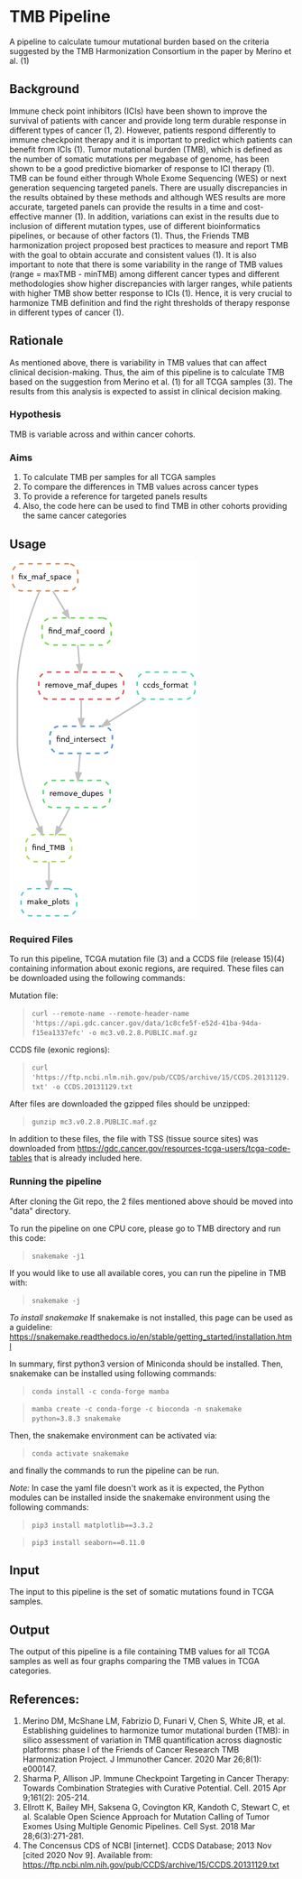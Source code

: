 # TMB Pipeline
A pipeline to calculate tumour mutational burden based on the criteria suggested by the TMB Harmonization Consortium in the paper by Merino et al. (1)

## Background

Immune check point inhibitors (ICIs) have been shown to improve the survival of patients with cancer and provide long term durable response in different types of cancer (1, 2). However, patients respond differently to immune checkpoint therapy and it is important to predict which patients can benefit from ICIs (1). Tumor mutational burden (TMB), which is defined as the number of somatic mutations per megabase of genome, has been shown to be a good predictive biomarker of response to ICI therapy (1). TMB can be found either through Whole Exome Sequencing (WES) or next generation sequencing targeted panels. There are usually discrepancies in the results obtained by these methods and although WES results are more accurate, targeted panels can provide the results in a time and cost-effective manner (1). In addition, variations can exist in the results due to inclusion of different mutation types, use of different bioinformatics pipelines, or because of other factors (1). Thus, the Friends TMB harmonization project proposed best practices to measure and report TMB with the goal to obtain accurate and consistent values (1). It is also important to note that there is some variability in the range of TMB values (range = maxTMB - minTMB) among different cancer types and different methodologies show higher discrepancies with larger ranges, while patients with higher TMB show better response to ICIs (1). Hence, it is very crucial to harmonize TMB definition and find the right thresholds of therapy response in different types of cancer (1).
  
## Rationale

As mentioned above, there is variability in TMB values that can affect clinical decision-making. Thus, the aim of this pipeline is to calculate TMB based on the suggestion from Merino et al. (1) for all TCGA samples (3). The results from this analysis is expected to assist in clinical decision making.
  
### Hypothesis

TMB is variable across and within cancer cohorts.
  
### Aims

1.	To calculate TMB per samples for all TCGA samples
2.	To compare the differences in TMB values across cancer types
3.	To provide a reference for targeted panels results
4.	Also, the code here can be used to find TMB in other cohorts providing the same cancer categories
  
## Usage
![DAG](/images/dag.png)
  
### Required Files

To run this pipeline, TCGA mutation file (3) and a CCDS file (release 15)(4) containing information about exonic regions, are required. These files can be downloaded using the following commands:

Mutation file:
> `curl --remote-name --remote-header-name 'https://api.gdc.cancer.gov/data/1c8cfe5f-e52d-41ba-94da-f15ea1337efc' -o mc3.v0.2.8.PUBLIC.maf.gz`

CCDS file (exonic regions):
> `curl 'https://ftp.ncbi.nlm.nih.gov/pub/CCDS/archive/15/CCDS.20131129.txt' -o CCDS.20131129.txt`

After files are downloaded the gzipped files should be unzipped:
  
> `gunzip mc3.v0.2.8.PUBLIC.maf.gz`
  
In addition to these files, the file with TSS (tissue source sites) was downloaded from https://gdc.cancer.gov/resources-tcga-users/tcga-code-tables that is already included here.
  
### Running the pipeline

After cloning the Git repo, the 2 files mentioned above should be moved into "data" directory.
  
To run the pipeline on one CPU core, please go to TMB directory and run this code:
> `snakemake -j1`
  
If you would like to use all available cores, you can run the pipeline in TMB with:
> `snakemake -j`
  
*To install snakemake*
If snakemake is not installed, this page can be used as a guideline: https://snakemake.readthedocs.io/en/stable/getting_started/installation.html
  
In summary, first python3 version of Miniconda should be installed. Then, snakemake can be installed using following commands:
> `conda install -c conda-forge mamba`
  
> `mamba create -c conda-forge -c bioconda -n snakemake python=3.8.3 snakemake`

Then, the snakemake environment can be activated via:
> `conda activate snakemake`
  
and finally the commands to run the pipeline can be run.
  
*Note:*
In case the yaml file doesn't work as it is expected, the Python modules can be installed inside the snakemake environment using the following commands:
> `pip3 install matplotlib==3.3.2`
  
> `pip3 install seaborn==0.11.0`
  
## Input

The input to this pipeline is the set of somatic mutations found in TCGA samples.
  
## Output

The output of this pipeline is a file containing TMB values for all TCGA samples as well as four graphs comparing the TMB values in TCGA categories.
  
## References:
1. Merino DM, McShane LM, Fabrizio D, Funari V, Chen S, White JR, et al. Establishing guidelines to harmonize tumor mutational burden (TMB): in silico assessment of variation in TMB quantification across diagnostic platforms: phase I of the Friends of Cancer Research TMB Harmonization Project. J Immunother Cancer. 2020 Mar 26;8(1): e000147.
2. Sharma P, Allison JP. Immune Checkpoint Targeting in Cancer Therapy: Towards Combination Strategies with Curative Potential. Cell. 2015 Apr 9;161(2): 205-214.
3. Ellrott K, Bailey MH, Saksena G, Covington KR, Kandoth C, Stewart C, et al. Scalable Open Science Approach for Mutation Calling of Tumor Exomes Using Multiple Genomic Pipelines. Cell Syst. 2018 Mar 28;6(3):271-281.
4. The Concensus CDS of NCBI [internet]. CCDS Database; 2013 Nov [cited 2020 Nov 9]. Available from: https://ftp.ncbi.nlm.nih.gov/pub/CCDS/archive/15/CCDS.20131129.txt



